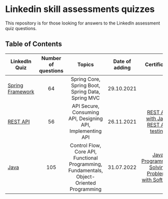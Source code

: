 # Linkedin skill assessments quizzes

This repository is for those looking for answers to the LinkedIn assessment quiz questions.

## Table of Contents

| LinkedIn Quiz                                  | Number of questions |                                          Topics                                           | Date of adding |                                                                                                      Certificate                                                                                                       |
|------------------------------------------------|:-------------------:|:-----------------------------------------------------------------------------------------:|:--------------:|:----------------------------------------------------------------------------------------------------------------------------------------------------------------------------------------------------------------------:|
| [Spring Framework](./spring-framework-quiz.md) |         64          |                     Spring Core, Spring Boot, Spring Data, Spring MVC                     |   29.10.2021   |                                                                                                                                                                                                                        |
| [REST API](./rest-api-quiz.md)                 |         56          |                API Secure, Consuming API, Designing API, Implementing API                 |   26.11.2021   | [REST API with Java](https://skillsoft.digitalbadges-eu.skillsoft.com/8a316135-de66-478d-9e31-99158b94484c#gs.hmjtru),  [REST API testing](https://www.udemy.com/certificate/UC-f2e789c4-94a2-43cf-b422-aa5f226fca33/) |
| [Java](./java-quiz.md)                         |         105         | Control Flow, Core API, Functional Programming, Fundamentals, Object-Oriented Programming |   31.07.2022   |                                             [Java Programming: Solving Problems with Software](https://www.coursera.org/account/accomplishments/certificate/NMSERQZMC4SM)                                              |

